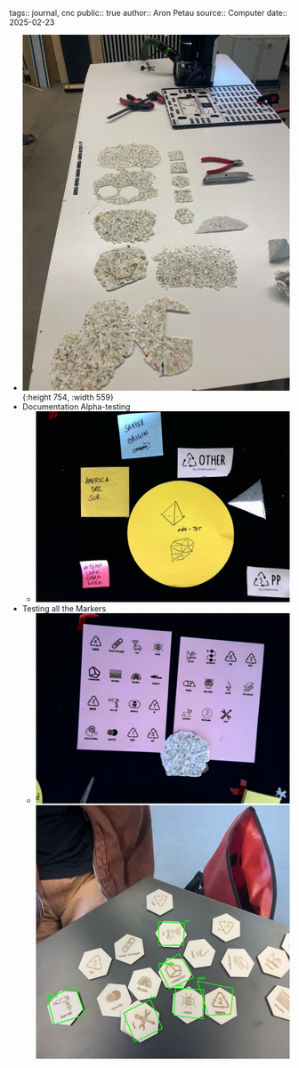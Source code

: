 tags:: journal, cnc
public:: true
author:: Aron Petau
source:: Computer
date:: 2025-02-23

- ![First Plastic Cuts](../assets/69A952E9-8DEC-4DE1-A4A2-ED2CB37FC027_1_105_c_1740436895949_0.jpeg){:height 754, :width 559}
- Documentation Alpha-testing
	- ![32217A1C-EB28-459F-9264-6A29E336EE48_1_105_c.jpeg](../assets/32217A1C-EB28-459F-9264-6A29E336EE48_1_105_c_1746709894351_0.jpeg)
- Testing all the Markers
	- ![394E75C8-041B-438D-B296-49AE8042C60F_1_105_c.jpeg](../assets/394E75C8-041B-438D-B296-49AE8042C60F_1_105_c_1746709915473_0.jpeg) ![14A96851-FE09-48DE-8DFD-68F2E3EA0134_1_105_c.jpeg](../assets/14A96851-FE09-48DE-8DFD-68F2E3EA0134_1_105_c_1746709926400_0.jpeg)